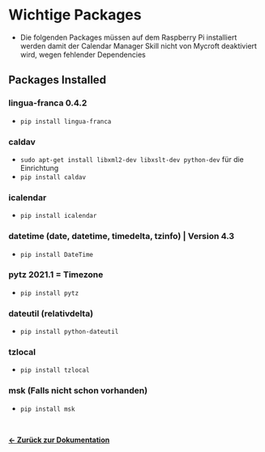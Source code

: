 # Wichtige Packages <br>
* Die folgenden Packages müssen auf dem Raspberry Pi installiert werden damit der Calendar Manager Skill nicht von Mycroft deaktiviert wird, wegen fehlender Dependencies


## Packages Installed
### lingua-franca 0.4.2
* `pip install lingua-franca`
### caldav
* `sudo apt-get install libxml2-dev libxslt-dev python-dev` für die Einrichtung <br>
* `pip install caldav`

### icalendar
* `pip install icalendar`

### datetime (date, datetime, timedelta, tzinfo) | Version 4.3
* `pip install DateTime`

### pytz 2021.1 = Timezone
* `pip install pytz`


### dateutil (relativdelta)
* `pip install python-dateutil`

### tzlocal
* `pip install tzlocal`

### msk (Falls nicht schon vorhanden)
* `pip install msk`

<br>

[**<- Zurück zur Dokumentation**](./Dokumentation.md)
